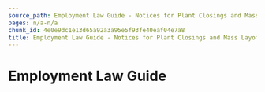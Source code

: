 ```yaml
---
source_path: Employment Law Guide - Notices for Plant Closings and Mass Layoffs.md
pages: n/a-n/a
chunk_id: 4e0e9dc1e13d65a92a3a95e5f93fe40eaf04e7a8
title: Employment Law Guide - Notices for Plant Closings and Mass Layoffs
---
```

# Employment Law Guide
